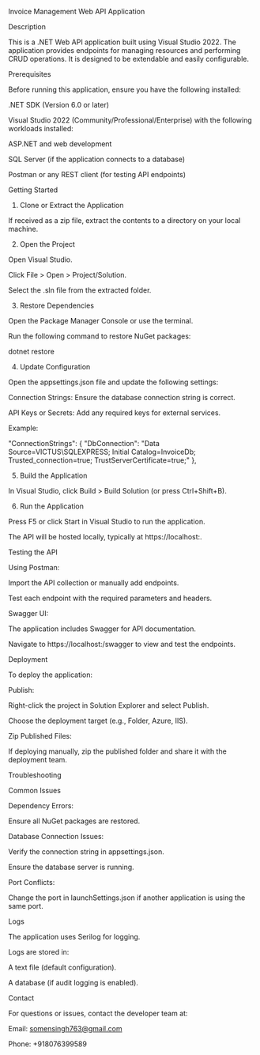 Invoice Management Web API Application

Description

This is a .NET Web API application built using Visual Studio 2022. The application provides endpoints for managing resources and performing CRUD operations.
It is designed to be extendable and easily configurable.

Prerequisites

Before running this application, ensure you have the following installed:

.NET SDK (Version 6.0 or later)

Visual Studio 2022 (Community/Professional/Enterprise) with the following workloads installed:

ASP.NET and web development

SQL Server (if the application connects to a database)

Postman or any REST client (for testing API endpoints)

Getting Started

1. Clone or Extract the Application

If received as a zip file, extract the contents to a directory on your local machine.

2. Open the Project

Open Visual Studio.

Click File > Open > Project/Solution.

Select the .sln file from the extracted folder.

3. Restore Dependencies

Open the Package Manager Console or use the terminal.

Run the following command to restore NuGet packages:

dotnet restore

4. Update Configuration

Open the appsettings.json file and update the following settings:

Connection Strings: Ensure the database connection string is correct.

API Keys or Secrets: Add any required keys for external services.

Example:

  "ConnectionStrings": {
    "DbConnection": "Data Source=VICTUS\\SQLEXPRESS; Initial Catalog=InvoiceDb; Trusted_connection=true; TrustServerCertificate=true;"
  },

5. Build the Application

In Visual Studio, click Build > Build Solution (or press Ctrl+Shift+B).

6. Run the Application

Press F5 or click Start in Visual Studio to run the application.

The API will be hosted locally, typically at https://localhost:<port>.

Testing the API

Using Postman:

Import the API collection or manually add endpoints.

Test each endpoint with the required parameters and headers.

Swagger UI:

The application includes Swagger for API documentation.

Navigate to https://localhost:<port>/swagger to view and test the endpoints.

Deployment

To deploy the application:

Publish:

Right-click the project in Solution Explorer and select Publish.

Choose the deployment target (e.g., Folder, Azure, IIS).

Zip Published Files:

If deploying manually, zip the published folder and share it with the deployment team.

Troubleshooting

Common Issues

Dependency Errors:

Ensure all NuGet packages are restored.

Database Connection Issues:

Verify the connection string in appsettings.json.

Ensure the database server is running.

Port Conflicts:

Change the port in launchSettings.json if another application is using the same port.

Logs

The application uses Serilog for logging.

Logs are stored in:

A text file (default configuration).

A database (if audit logging is enabled).

Contact

For questions or issues, contact the developer team at:

Email: somensingh763@gmail.com

Phone: +918076399589



